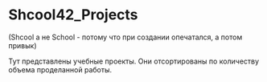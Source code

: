 # Shcool42_Projects
(Shcool а не School - потому что при создании опечатался, а потом привык)

Тут представлены учебные проекты.
Они отсортированы по количеству объема проделанной работы.
